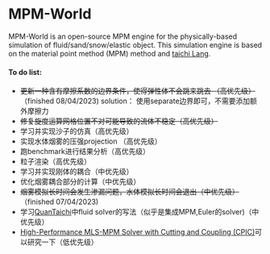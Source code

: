 # MPM-World
MPM-World is an open-source MPM engine for the physically-based simulation of fluid/sand/snow/elastic object. This simulation engine is based on the material point method (MPM) method and [taichi Lang](https://github.com/taichi-dev/taichi).



#### To do list:

* ~~更新一种含有摩擦系数的边界条件，使得弹性体不会跳来跳去 （高优先级）~~（finished 08/04/2023) solution： 使用separate边界即可，不需要添加额外摩擦力
* ~~修复旋度运算网格位置不对可能导致的流体不稳定（高优先级）~~
* 学习并实现沙子的仿真（高优先级）
* 实现水体烟雾的压强projection （高优先级）
* 跑benchmark进行结果分析（高优先级）
* 粒子渲染（高优先级）
* 学习并实现刚体的耦合（中优先级）
* 优化烟雾耦合部分的计算（中优先级）
* ~~烟雾模拟长时间会发生渗漏问题，水体模拟长时间会退出（中优先级）~~ （finished 07/04/2023)
* 学习[QuanTaichi](https://github.com/taichi-dev/quantaichi)中fluid solver的写法（似乎是集成MPM,Euler的solver)（中优先级）
* [High-Performance MLS-MPM Solver with Cutting and Coupling (CPIC)](https://github.com/yuanming-hu/taichi_mpm)可以研究一下（低优先级）